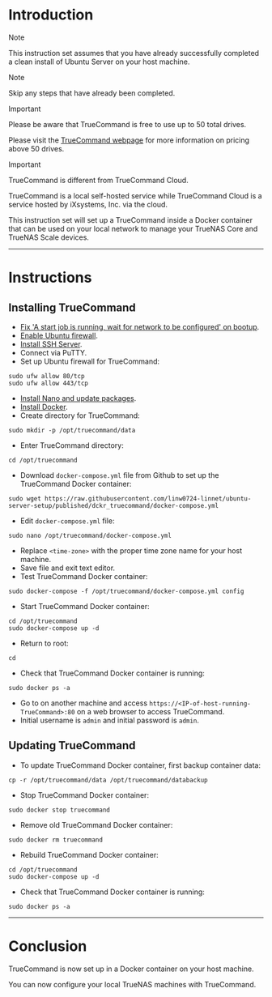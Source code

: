 # Introduction
> [!NOTE]
> This instruction set assumes that you have already successfully completed a clean install of Ubuntu Server on your host machine.

> [!NOTE]
> Skip any steps that have already been completed.

> [!IMPORTANT]
> Please be aware that TrueCommand is free to use up to 50 total drives.
> 
> Please visit the [TrueCommand webpage](https://www.truenas.com/truecommand/) for more information on pricing above 50 drives.

> [!IMPORTANT]
> TrueCommand is different from TrueCommand Cloud.
> 
> TrueCommand is a local self-hosted service while TrueCommand Cloud is a service hosted by iXsystems, Inc. via the cloud.

This instruction set will set up a TrueCommand inside a Docker container that can be used on your local network to manage your TrueNAS Core and TrueNAS Scale devices.

-----
# Instructions
## Installing TrueCommand
* [Fix 'A start job is running, wait for network to be configured' on bootup](/fix_network-bootup/readme.md).
* [Enable Ubuntu firewall](/enable_firewall/readme.md).
* [Install SSH Server](/install_ssh-srvr/readme.md).
* Connect via PuTTY.
* Set up Ubuntu firewall for TrueCommand:
```
sudo ufw allow 80/tcp
sudo ufw allow 443/tcp
```
* [Install Nano and update packages](/install_nano/readme.md).
* [Install Docker](/install_docker/readme.md).
* Create directory for TrueCommand:
```
sudo mkdir -p /opt/truecommand/data
```
* Enter TrueCommand directory:
```
cd /opt/truecommand
```
* Download `docker-compose.yml` file from Github to set up the TrueCommand Docker container:
```
sudo wget https://raw.githubusercontent.com/linw0724-linnet/ubuntu-server-setup/published/dckr_truecommand/docker-compose.yml
```
* Edit `docker-compose.yml` file:
```
sudo nano /opt/truecommand/docker-compose.yml
```
* Replace `<time-zone>` with the proper time zone name for your host machine.
* Save file and exit text editor.
* Test TrueCommand Docker container:
```
sudo docker-compose -f /opt/truecommand/docker-compose.yml config
```
* Start TrueCommand Docker container:
```
cd /opt/truecommand
sudo docker-compose up -d
```
* Return to root:
```
cd
```
* Check that TrueCommand Docker container is running:
```
sudo docker ps -a
```
* Go to on another machine and access `https://<IP-of-host-running-TrueCommand>:80` on a web browser to access TrueCommand.
* Initial username is `admin` and initial password is `admin`.
## Updating TrueCommand
* To update TrueCommand Docker container, first backup container data:
```
cp -r /opt/truecommand/data /opt/truecommand/databackup
```
* Stop TrueCommand Docker container:
```
sudo docker stop truecommand
```
* Remove old TrueCommand Docker container:
```
sudo docker rm truecommand
```
* Rebuild TrueCommand Docker container:
```
cd /opt/truecommand
sudo docker-compose up -d
```
* Check that TrueCommand Docker container is running:
```
sudo docker ps -a
```
-----
# Conclusion
TrueCommand is now set up in a Docker container on your host machine.

You can now configure your local TrueNAS machines with TrueCommand.